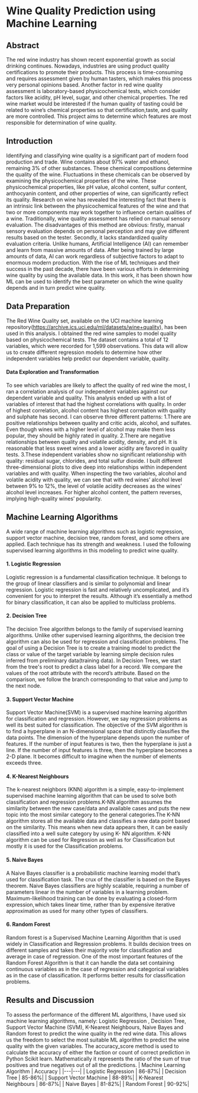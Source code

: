 # ****Wine Quality Prediction using Machine Learning****
## **Abstract**
The red wine industry has shown recent exponential growth as social drinking continues. Nowadays, industries are using product quality certifications to promote their products. This process is time-consuming and requires assessment given by human tasters, which makes this process very personal opinions based. Another factor in red wine quality assessment is laboratory-based physicochemical tests, which consider factors like acidity, pH level, sugar, and other chemical properties. The red wine market would be interested if the human quality of tasting could be related to wine’s chemical properties so that certification,taste, and  quality are more controlled. This project aims to determine which features are most responsible for determination of wine quality. 

## **Introduction**
Identifying and classifying wine quality is a significant part of modern food production and trade. Wine contains about 97% water and ethanol, remaining 3% of other substances. These chemical compositions determine the quality of the wine. 
Fluctuations in these chemicals can be observed by examining the physicochemical properties of the wine. These physicochemical properties, like pH value, alcohol content, sulfur content, anthocyanin content, and other properties of wine, can significantly reflect its quality. 
Research on wine has revealed the interesting fact that there is an intrinsic link between the physicochemical features of the wine and that two or more components may work together to influence certain qualities of a wine.
Traditionally, wine quality assessment has relied on manual sensory evaluation. The disadvantages of this method are obvious: firstly, manual sensory evaluation depends on personal perception and may give different results based on the tester. Secondly, it lacks standardized quality evaluation criteria. 
Unlike humans, Artificial Intelligence (AI) can remember and learn from massive amounts of data. After being trained by large amounts of data, AI can work regardless of subjective factors to adapt to enormous modern production. With the rise of ML techniques and their success in the past decade, there have been various efforts in determining wine quality by using the available data. In this work, it has been shown how ML can be used to identify the best parameter on which the wine quality depends and in turn predict wine quality.

## **Data Preparation**

The Red Wine Quality set, available on the UCI machine learning repository(https://archive.ics.uci.edu/ml/datasets/wine+quality), has been used in this analysis. 
I obtained the red wine samples to model quality based on physicochemical tests. The dataset contains a total of 12 variables, which were recorded for 1,599 observations. This data will allow us to create different regression models to determine how other independent variables help predict our dependent variable, quality.

#### Data Exploration and Transformation
To see which variables are likely to affect the quality of red wine the most, I ran a correlation analysis of our independent variables against our dependent variable and quality. This analysis ended up with a list of variables of interest that had the highest correlations with quality.
In order of highest correlation, alcohol content has highest correlation with quality and sulphate has second. 
I can observe three different patterns:
1.There are positive relationships between quality and critic acids, alcohol, and sulfates. Even though wines with a higher level of alcohol may make them less popular, they should be highly rated in quality.
2.There are negative relationships between quality and volatile acidity, density, and pH. It is reasonable that less sweet wines and a lower acidity are favored in quality tests.
3.These independent variables show no significant relationship with quality: residual sugar, chlorides, and total sulfur dioxide.
I built different three-dimensional plots to dive deep into relationships within independent variables and with quality. When inspecting the two variables, alcohol and volatile acidity with quality, we can see that with red wines’ alcohol level between 9% to 12%, the level of volatile acidity decreases as the wines’ alcohol level increases. For higher alcohol content, the pattern reverses, implying high-quality wines’ popularity.

## **Machine Learning Algorithms**
A wide range of machine learning algorithms such as logistic regression,  support vector machine, decision tree, random forest, and some others are applied. Each technique has its strength and weakness. I used the following supervised learning algorithms in this modeling to predict wine quality.
#### 1. Logistic Regression
Logistic regression is a fundamental classification technique. It belongs to the group of linear classifiers and is similar to polynomial and linear regression. Logistic regression is fast and relatively uncomplicated, and it’s convenient for you to interpret the results. Although it’s essentially a method for binary classification, it can also be applied to multiclass problems.
#### 2. Decision Tree
The decision Tree algorithm belongs to the family of supervised learning algorithms. Unlike other supervised learning algorithms, the decision tree algorithm can also be used for regression and classification problems.
The goal of using a Decision Tree is to create a training model to predict the class or value of the target variable by learning simple decision rules inferred from preliminary data(training data).
In Decision Trees, we start from the tree's root to predict a class label for a record. We compare the values of the root attribute with the record’s attribute. Based on the comparison, we follow the branch corresponding to that value and jump to the next node.
#### 3. Support Vector Machine
Support Vector Machine(SVM) is a supervised machine learning algorithm for classification and regression. However, we say regression problems as well its best suited for classification. The objective of the SVM algorithm is to find a hyperplane in an N-dimensional space that distinctly classifies the data points. The dimension of the hyperplane depends upon the number of features. If the number of input features is two, then the hyperplane is just a line. If the number of input features is three, then the hyperplane becomes a 2-D plane. It becomes difficult to imagine when the number of elements exceeds three. 
#### 4. K-Nearest Neighbours
The k-nearest neighbors (KNN) algorithm is a simple, easy-to-implement supervised machine learning algorithm that can be used to solve both classification and regression problems.K-NN algorithm assumes the similarity between the new case/data and available cases and puts the new topic into the most similar category to the general categories.The K-NN algorithm stores all the available data and classifies a new data point based on the similarity. This means when new data appears then, it can be easily classified into a well suite category by using K- NN algorithm. K-NN algorithm can be used for Regression as well as for Classification but mostly it is used for the Classification problems.

#### 5. Naive Bayes
A Naive Bayes classifier is a probabilistic machine learning model that’s used for classification task. The crux of the classifier is based on the Bayes theorem. Naive Bayes classifiers are highly scalable, requiring a number of parameters linear in the number of variables in a learning problem. Maximum-likelihood training can be done by evaluating a closed-form expression, which takes linear time, rather than by expensive iterative approximation as used for many other types of classifiers. 
#### 6. Random Forest
Random forest is a Supervised Machine Learning Algorithm that is used widely in Classification and Regression problems. It builds decision trees on different samples and takes their majority vote for classification and average in case of regression.
One of the most important features of the Random Forest Algorithm is that it can handle the data set containing continuous variables as in the case of regression and categorical variables as in the case of classification. It performs better results for classification problems.

## **Results and Discussion**
To assess the performance of the different ML algorithms, I have used six machine learning algorithms, namely: Logistic Regression , Decision Tree, Support Vector Machine (SVM), K-Nearest Neighbours, Naive Bayes and Random forest to predict the wine quality in the red wine data. This allows us the freedom to select the most suitable ML algorithm to predict the wine quality with the given variables. The accuracy_score method is used to calculate the accuracy of either the faction or count of correct prediction in Python Scikit learn. Mathematically it represents the ratio of the sum of true positives and true negatives out of all the predictions.
| Machine Learning Algorithm | Accuracy |
|---|---|
| Logistic Regression | 86-87%|
| Decision Tree | 85-86%|
| Support Vector Machine | 88-89%|
| K-Nearest Neighbours | 86-87%|
| Naive Bayes | 81-82%|
| Random Forest | 90-92%|
